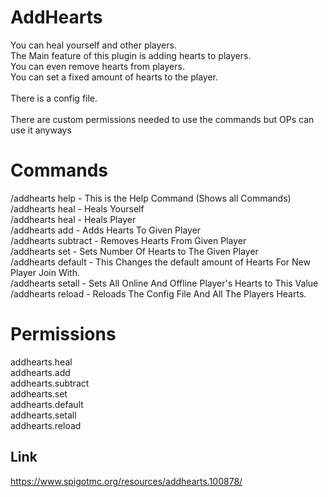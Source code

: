 # AddHearts
You can heal yourself and other players.<br>
The Main feature of this plugin is adding hearts to players.<br>
You can even remove hearts from players.<br>
You can set a fixed amount of hearts to the player.<br>
<br>
There is a config file.<br>
<br>
There are custom permissions needed to use the commands but OPs can use it anyways

# Commands
/addhearts help - This is the Help Command (Shows all Commands)<br>
/addhearts heal - Heals Yourself<br>
/addhearts heal <Player> - Heals Player<br>
/addhearts add <Number Of Hearts> <Player> - Adds Hearts To Given Player<br>
/addhearts subtract <Number Of Hearts> <Player> - Removes Hearts From Given Player<br>
/addhearts set <Number Of Hearts> <Player> - Sets Number Of Hearts to The Given Player<br>
/addhearts default <Number Of Hearts> - This Changes the default amount of Hearts For New Player Join With.<br>
/addhearts setall <Number Of Hearts> - Sets All Online And Offline Player's Hearts to This Value<br>
/addhearts reload - Reloads The Config File And All The Players Hearts.

# Permissions
addhearts.heal<br>
addhearts.add<br>
addhearts.subtract<br>
addhearts.set<br>
addhearts.default<br>
addhearts.setall<br>
addhearts.reload

## Link
https://www.spigotmc.org/resources/addhearts.100878/
